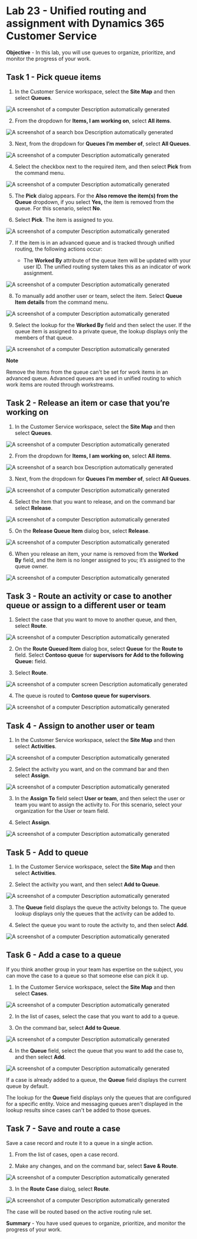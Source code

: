 # Lab 23 - Unified routing and assignment with Dynamics 365 Customer Service

**Objective** - In this lab, you will use queues to organize, prioritize, and monitor the progress of your work.

## Task 1 - Pick queue items

1.  In the Customer Service workspace, select the **Site Map** and then
    select **Queues**.

![A screenshot of a computer Description automatically
generated](./media/media23-new/image1.png)

2.  From the dropdown for **Items, I am working on**, select **All
    items**.

![A screenshot of a search box Description automatically
generated](./media/media23-new/image2.png)

3.  Next, from the dropdown for **Queues I’m member of**, select **All
    Queues**.

![A screenshot of a computer Description automatically
generated](./media/media23-new/image3.png)

4.  Select the checkbox next to the required item, and then
    select **Pick** from the command menu.

![A screenshot of a computer Description automatically
generated](./media/media23-new/image4.png)

5.  The **Pick** dialog appears. For the **Also remove the item(s) from
    the Queue** dropdown, if you select **Yes,** the item is removed
    from the queue. For this scenario, select **No**.

6.  Select **Pick**. The item is assigned to you.

![A screenshot of a computer Description automatically
generated](./media/media23-new/image5.png)

7.  If the item is in an advanced queue and is tracked through unified
    routing, the following actions occur:

    - The **Worked By** attribute of the queue item will be updated with
      your user ID. The unified routing system takes this as an
      indicator of work assignment.

![A screenshot of a computer Description automatically
generated](./media/media23-new/image6.png)

8.  To manually add another user or team, select the item. Select
    **Queue Item details** from the command menu.

![A screenshot of a computer Description automatically
generated](./media/media23-new/image7.png)

9.  Select the lookup for the **Worked By** field and then select the
    user. If the queue item is assigned to a private queue, the lookup
    displays only the members of that queue. 

![A screenshot of a computer Description automatically
generated](./media/media23-new/image8.png)

**Note**

Remove the items from the queue can't be set for work items in an
advanced queue. Advanced queues are used in unified routing to which
work items are routed through workstreams.

## Task 2 - Release an item or case that you’re working on

1.  In the Customer Service workspace, select the **Site Map** and then
    select **Queues**.

![A screenshot of a computer Description automatically
generated](./media/media23-new/image1.png)

2.  From the dropdown for **Items, I am working on**, select **All
    items**.

![A screenshot of a search box Description automatically
generated](./media/media23-new/image2.png)

3.  Next, from the dropdown for **Queues I’m member of**, select **All
    Queues**.

![A screenshot of a computer Description automatically
generated](./media/media23-new/image3.png)

4.  Select the item that you want to release, and on the command bar
    select **Release**.

![A screenshot of a computer Description automatically
generated](./media/media23-new/image9.png)

5.  On the **Release Queue Item** dialog box, select **Release**.

![A screenshot of a computer Description automatically
generated](./media/media23-new/image10.png)

6.  When you release an item, your name is removed from the **Worked
    By** field, and the item is no longer assigned to you; it’s assigned
    to the queue owner.

![A screenshot of a computer Description automatically
generated](./media/media23-new/image11.png)

## Task 3 - Route an activity or case to another queue or assign to a different user or team

1.  Select the case that you want to move to another queue, and then,
    select **Route**.

![A screenshot of a computer Description automatically
generated](./media/media23-new/image12.png)

2.  On the **Route Queued Item** dialog box, select **Queue** for the
    **Route to** field. Select **Contoso queue** for **supervisors**
    **for Add to the following Queue:** field.

3.  Select **Route**.

![A screenshot of a computer screen Description automatically
generated](./media/media23-new/image13.png)

4.  The queue is routed to **Contoso queue for supervisors**.

![A screenshot of a computer Description automatically
generated](./media/media23-new/image14.png)

## Task 4 - Assign to another user or team

1.  In the Customer Service workspace, select the **Site Map** and then
    select **Activities**.

![A screenshot of a computer Description automatically
generated](./media/media23-new/image15.png)

2.  Select the activity you want, and on the command bar and then
    select **Assign**.

![A screenshot of a computer Description automatically
generated](./media/media23-new/image16.png)

3.  In the **Assign To** field select **User or team**, and then select
    the user or team you want to assign the activity to. For this
    scenario, select your organization for the User or team field.

4.  Select **Assign**.

![A screenshot of a computer Description automatically
generated](./media/media23-new/image17.png)

## Task 5 - Add to queue

1.  In the Customer Service workspace, select the **Site Map** and then
    select **Activities**.

2.  Select the activity you want, and then select **Add to Queue**.

![A screenshot of a computer Description automatically
generated](./media/media23-new/image18.png)

3.  The **Queue** field displays the queue the activity belongs to. The
    queue lookup displays only the queues that the activity can be added
    to.

4.  Select the queue you want to route the activity to, and then
    select **Add**.

![A screenshot of a computer Description automatically
generated](./media/media23-new/image19.png)

## Task 6 - Add a case to a queue

If you think another group in your team has expertise on the subject,
you can move the case to a queue so that someone else can pick it up.

1.  In the Customer Service workspace, select the **Site Map** and then
    select **Cases**.

![A screenshot of a computer Description automatically
generated](./media/media23-new/image20.png)

2.  In the list of cases, select the case that you want to add to a
    queue.

3.  On the command bar, select **Add to Queue**.

![A screenshot of a computer Description automatically
generated](./media/media23-new/image21.png)

4.  In the **Queue** field, select the queue that you want to add the
    case to, and then select **Add**.

![A screenshot of a computer Description automatically
generated](./media/media23-new/image22.png)

If a case is already added to a queue, the **Queue** field displays the
current queue by default.

The lookup for the **Queue** field displays only the queues that are
configured for a specific entity. Voice and messaging queues aren't
displayed in the lookup results since cases can't be added to those
queues.

## Task 7 - Save and route a case

Save a case record and route it to a queue in a single action.

1.  From the list of cases, open a case record.

2.  Make any changes, and on the command bar, select **Save & Route**.

![A screenshot of a computer Description automatically
generated](./media/media23-new/image23.png)

3.  In the **Route Case** dialog, select **Route**.

![A screenshot of a computer Description automatically
generated](./media/media23-new/image24.png)

The case will be routed based on the active routing rule set.

**Summary** - You have used queues to organize, prioritize, and monitor the progress of your work.
